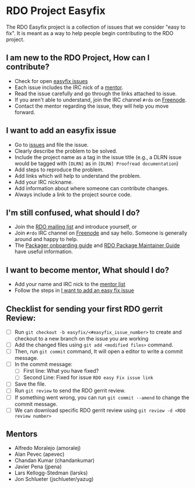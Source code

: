 # RDO Project Easyfix
The RDO Easyfix project is a collection of issues that we consider
"easy to fix".  It is meant as a way to help people begin contributing
to the RDO project.

## I am new to the RDO Project, How can I contribute?
* Check for open [easyfix issues][easyfix-issues]
* Each issue includes the IRC nick of a [mentor](#mentors).
* Read the issue carefully and go through the links attached to issue.
* If you aren't able to understand, join the IRC channel `#rdo` on [Freenode][].
* Contact the mentor regarding the issue, they will help you move forward.

[easyfix-issues]: https://github.com/redhat-openstack/easyfix/issues
[freenode]: https://freenode.net/

## I want to add an easyfix issue
* Go to [issues][] and file the issue.
* Clearly describe the problem to be solved.
* Include the project name as a tag in the issue title (e.g., a DLRN issue would be tagged with `[DLRN]` as in `[DLRN] Proofread documentation`)
* Add steps to reproduce the problem.
* Add links which will help to understand the problem.
* Add your IRC nickname.
* Add information about where someone can contribute changes.
* Always include a link to the project source code.

[issues]: https://github.com/redhat-openstack/easyfix/issues

## I'm still confused, what should I do?
* Join the [RDO mailing list](https://www.redhat.com/mailman/listinfo/rdo-list) and introduce yourself, or
* Join `#rdo` IRC channel on [Freenode][] and say hello.  Someone is generally around and happy to help.
* The [Packager onboarding guide][onboarding] and [RDO Package Maintainer Guide][maintainer] have useful information.

[onboarding]: https://www.rdoproject.org/documentation/onboarding
[maintainer]: https://www.rdoproject.org/documentation/rdo-packaging

## I want to become mentor, What should I do?
* Add your name and IRC nick to the [mentor list](#mentors)
* Follow the steps in [I want to add an easy fix issue](#i-want-to-add-an-easyfix-issue)

## Checklist for sending your first RDO gerrit Review:

* [ ] Run `git checkout -b easyfix/<#easyfix_issue_number>` to create and checkout to a new branch on the issue you are working
* [ ] Add the changed files using `git add <modified files>` command.
* [ ] Then, run `git commit` command, It will open a editor to write a commit message.
* [ ] In the commit message:
   * [ ] First line: What you have fixed?
   * [ ] Second Line: Fixed for issue `RDO easy Fix issue link`
* [ ] Save the file.
* [ ] Run `git review` to send the RDO gerrit review.
* [ ] If something went wrong, you can run `git commit --amend` to change the commit message.
* [ ] We can download specific RDO gerrit review using `git review -d <RDO review number> `

## Mentors
* Alfredo Moralejo (amoralej)
* Alan Pevec (apevec)
* Chandan Kumar (chandankumar)
* Javier Pena (jpena)
* Lars Kellogg-Stedman (larsks)
* Jon Schlueter (jschlueter/yazug)
